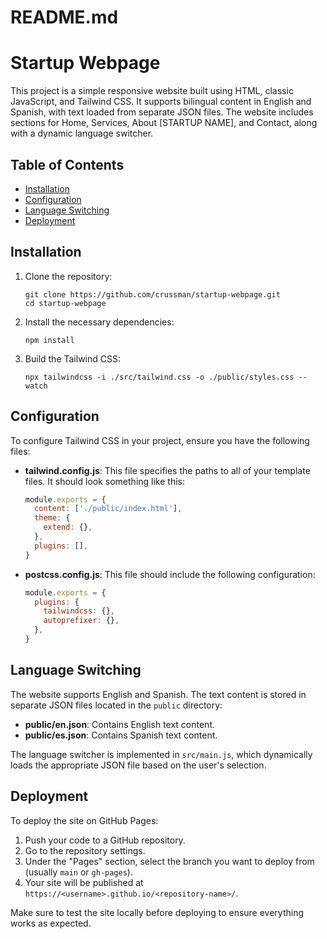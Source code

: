 # README.md

# Startup Webpage

This project is a simple responsive website built using HTML, classic JavaScript, and Tailwind CSS. It supports bilingual content in English and Spanish, with text loaded from separate JSON files. The website includes sections for Home, Services, About [STARTUP NAME], and Contact, along with a dynamic language switcher.

## Table of Contents
- [Installation](#installation)
- [Configuration](#configuration)
- [Language Switching](#language-switching)
- [Deployment](#deployment)

## Installation

1. Clone the repository:
   ```
   git clone https://github.com/crussman/startup-webpage.git
   cd startup-webpage
   ```

2. Install the necessary dependencies:
   ```
   npm install
   ```

3. Build the Tailwind CSS:
   ```
   npx tailwindcss -i ./src/tailwind.css -o ./public/styles.css --watch
   ```

## Configuration

To configure Tailwind CSS in your project, ensure you have the following files:

- **tailwind.config.js**: This file specifies the paths to all of your template files. It should look something like this:

   ```javascript
   module.exports = {
     content: ['./public/index.html'],
     theme: {
       extend: {},
     },
     plugins: [],
   }
   ```

- **postcss.config.js**: This file should include the following configuration:

   ```javascript
   module.exports = {
     plugins: {
       tailwindcss: {},
       autoprefixer: {},
     },
   }
   ```

## Language Switching

The website supports English and Spanish. The text content is stored in separate JSON files located in the `public` directory:

- **public/en.json**: Contains English text content.
- **public/es.json**: Contains Spanish text content.

The language switcher is implemented in `src/main.js`, which dynamically loads the appropriate JSON file based on the user's selection.

## Deployment

To deploy the site on GitHub Pages:

1. Push your code to a GitHub repository.
2. Go to the repository settings.
3. Under the "Pages" section, select the branch you want to deploy from (usually `main` or `gh-pages`).
4. Your site will be published at `https://<username>.github.io/<repository-name>/`.

Make sure to test the site locally before deploying to ensure everything works as expected.